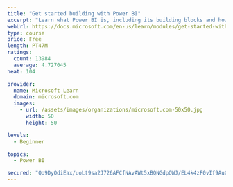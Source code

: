 ```yaml
---
title: "Get started building with Power BI"
excerpt: "Learn what Power BI is, including its building blocks and how they work together."
webUrl: https://docs.microsoft.com/en-us/learn/modules/get-started-with-power-bi/
type: course
price: Free
length: PT47M
ratings:
  count: 13984
  average: 4.727045
heat: 104

provider:
  name: Microsoft Learn
  domain: microsoft.com
  images:
    - url: /assets/images/organizations/microsoft.com-50x50.jpg
      width: 50
      height: 50

levels:
  - Beginner

topics:
  - Power BI

secured: "Qo9DyOdiEax/uoLt9sa2J726AFCfNAvAWt5xBQNGdpOWJ/EL4k4zF0vIf9AuCRx4EvKUtfjfgOnyh0/ogTODXqmizh+8lh03+uNfgcAtC6K5pzR5JseddYuwP5CrF5W9vAgUQgUt09Fje2Yz1hROs7KHYCx/vMBJOhNAvu9RmDbaVPS74QDJ6qVispMXqcy7cQCOLOZ1BBedN8AzSNw5YrsDDIB8t2MufA69gblmxsHpL5nO42ICXseiBXU3yx85jCCuMVutsnD4UZxuILim65pEWbWf5AX0ClCZscrq/8mmruywX4DOc6TeiLybYEFMJNUBOoZPUMub2cX/Biy0WT95bye165qoxobztcEqwvRODzn08htVdzHAwU6duuRGliNinxvt1xJXdwdlBKbung==;DvWnkoyk+qSXIzaiqLdY5w=="
---
```


